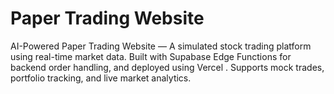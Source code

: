 # Paper Trading Website
AI-Powered Paper Trading Website — A simulated stock trading platform using real-time market data. Built with Supabase Edge Functions for backend order handling, and deployed using Vercel . Supports mock trades, portfolio tracking, and live market analytics.
